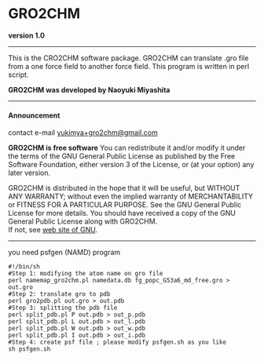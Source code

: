 GRO2CHM
=======
__version 1.0__

-----------------------------------------
 This is the CRO2CHM software package. 
 GRO2CHM can translate .gro file from a one force field to another force field.
 This program is written in perl script.

__GRO2CHM was developed by Naoyuki Miyashita__

-----------------------------------------
#### Announcement
 contact e-mail <yukimya+gro2chm@gmail.com>

__GRO2CHM is free software__
You can redistribute it and/or modify it under the terms of the GNU 
General Public License as published by the Free Software Foundation, 
either version 3 of the License, or (at your option) any later version.


GRO2CHM is distributed in the hope that it will be useful, but WITHOUT 
ANY WARRANTY; without even the implied warranty of MERCHANTABILITY or 
FITNESS FOR A PARTICULAR PURPOSE.  See the GNU General Public License 
for more details. You should have received a copy of the GNU General 
Public License along with GRO2CHM.  
If not, see [web site of GNU](http://www.gnu.org/licenses/).

----------------------------------------------------------------------

you need psfgen (NAMD) program 

    #!/bin/sh
    #Step 1: modifying the atom name on gro file 
    perl namemap_gro2chm.pl namedata.db fg_popc_G53a6_md_free.gro > out.gro
    #Step 2: translate gro to pdb
    perl gro2pdb.pl out.gro > out.pdb
    #Step 3: splitting the pdb file
    perl split_pdb.pl P out.pdb > out_p.pdb
    perl split_pdb.pl L out.pdb > out_l.pdb
    perl split_pdb.pl W out.pdb > out_w.pdb
    perl split_pdb.pl I out.pdb > out_i.pdb
    #Step 4: create psf file ; please modify psfgen.sh as you like
    sh psfgen.sh

